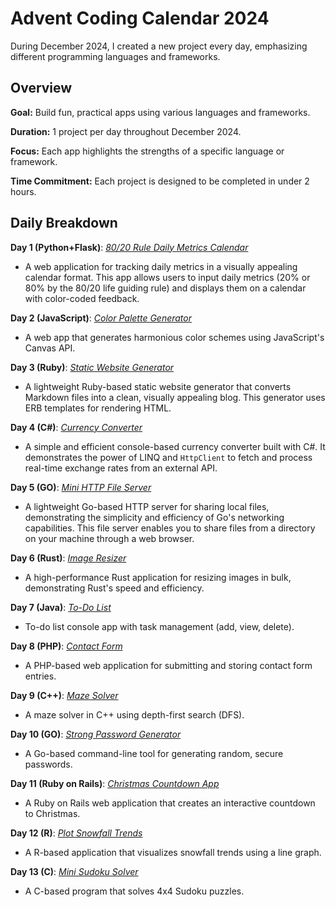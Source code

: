 # **Advent Coding Calendar 2024**

During December 2024, I created a new project every day, emphasizing different programming languages and frameworks.

## **Overview**

**Goal:** Build fun, practical apps using various languages and frameworks.

**Duration:** 1 project per day throughout December 2024.

**Focus:** Each app highlights the strengths of a specific language or framework.

**Time Commitment:** Each project is designed to be completed in under 2 hours.

## **Daily Breakdown**

**Day 1 (Python+Flask)**: [*80/20 Rule Daily Metrics Calendar*](https://github.com/rusuraluca/advent-2024/tree/main/day1)

- A web application for tracking daily metrics in a visually appealing calendar format. This app allows users to input daily metrics (20% or 80% by the 80/20 life guiding rule) and displays them on a calendar with color-coded feedback.

**Day 2 (JavaScript)**: [*Color Palette Generator*](https://github.com/rusuraluca/advent-2024/tree/main/day2)

- A web app that generates harmonious color schemes using JavaScript's Canvas API.

**Day 3 (Ruby)**: [*Static Website Generator*](https://github.com/rusuraluca/advent-2024/tree/main/day3)

- A lightweight Ruby-based static website generator that converts Markdown files into a clean, visually appealing blog. This generator uses ERB templates for rendering HTML.

**Day 4 (C#)**: [*Currency Converter*](https://github.com/rusuraluca/advent-2024/tree/main/day4)

- A simple and efficient console-based currency converter built with C#. It demonstrates the power of LINQ and `HttpClient` to fetch and process real-time exchange rates from an external API.

**Day 5 (GO)**: [*Mini HTTP File Server*](https://github.com/rusuraluca/advent-2024/tree/main/day5)

- A lightweight Go-based HTTP server for sharing local files, demonstrating the simplicity and efficiency of Go's networking capabilities. This file server enables you to share files from a directory on your machine through a web browser.

**Day 6 (Rust)**: [*Image Resizer*](https://github.com/rusuraluca/advent-2024/tree/main/day6)

- A high-performance Rust application for resizing images in bulk, demonstrating Rust's speed and efficiency.

**Day 7 (Java)**: [*To-Do List*](https://github.com/rusuraluca/advent-2024/tree/main/day7)

- To-do list console app with task management (add, view, delete).

**Day 8 (PHP)**: [*Contact Form*](https://github.com/rusuraluca/advent-2024/tree/main/day8)

- A PHP-based web application for submitting and storing contact form entries.

**Day 9 (C++)**: [*Maze Solver*](https://github.com/rusuraluca/advent-2024/tree/main/day9)

- A maze solver in C++ using depth-first search (DFS).

**Day 10 (GO)**: [*Strong Password Generator*](https://github.com/rusuraluca/advent-2024/tree/main/day10)

- A Go-based command-line tool for generating random, secure passwords.

**Day 11 (Ruby on Rails)**: [*Christmas Countdown App*](https://github.com/rusuraluca/advent-2024/tree/main/day11)

- A Ruby on Rails web application that creates an interactive countdown to Christmas.

**Day 12 (R)**: [*Plot Snowfall Trends*](https://github.com/rusuraluca/advent-2024/tree/main/day12)

- A R-based application that visualizes snowfall trends using a line graph.

**Day 13 (C)**: [*Mini Sudoku Solver*](https://github.com/rusuraluca/advent-2024/tree/main/day13)

- A C-based program that solves 4x4 Sudoku puzzles.
